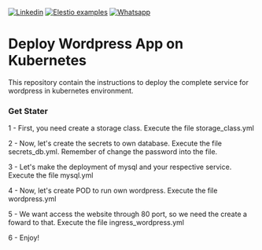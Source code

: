 [![Linkedin](https://img.shields.io/static/v1.svg?logo=linkedin&color=f78A38&labelColor=083468&logoColor=ffffff&style=for-the-badge&label=Linkedin&message=Public)](https://www.linkedin.com/in/eric-ricielle-2aa1ba237/) [![Elestio examples](https://img.shields.io/static/v1.svg?logo=github&color=f78A38&labelColor=083468&logoColor=ffffff&style=for-the-badge&label=github&message=open%20source)](https://github.com/TucanoWeb) [![Whatsapp](https://img.shields.io/static/v1.svg?logo=whatsapp&color=f78A38&labelColor=083468&logoColor=ffffff&style=for-the-badge&label=Whatsapp&message=Tirar%20Dúvidas)](https://api.whatsapp.com/send?phone=5531992936042)

# Deploy Wordpress App on Kubernetes

This repository contain the instructions to deploy the complete service for wordpress in kubernetes environment.

### Get Stater

1 - First, you need create a storage class. Execute the file storage_class.yml

2 - Now, let's create the secrets to own database. Execute the file secrets_db.yml. Remember of change the password into the file.

3 - Let's make the deployment of mysql and your respective service. Execute the file mysql.yml

4 - Now, let's create POD to run own wordpress. Execute the file wordpress.yml

5 - We want access the website through 80 port, so we need the create a foward to that. Execute the file ingress_wordpress.yml

6 - Enjoy!
